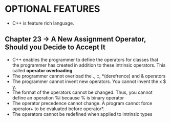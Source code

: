 # OPTIONAL FEATURES
- C++ is feature rich language.

## Chapter 23 -> A New Assignment Operator, Should you Decide to Accept It
- C++ enables the programmer to define the operators for classes that the programmer has created in addition to these intrinsic operators. This called **operator overloading**.
- The programmer cannot overload the ., ::, *(derefrence) and & operators
- The programmer cannot invent new operators. You cannot invent the x $ y.
- The format of the operators cannot be changed. Thus, you cannot define an operation %i because % is binary operator
- The operator precedence cannot change. A program cannot force operator+ to be evaluated before operator*.
- The operators cannot be redefined when applied to intrinsic types